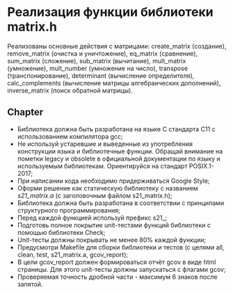 # Реализация функции библиотеки matrix.h

Реализованы основные действия с матрицами: create_matrix (создание), remove_matrix (очистка и уничтожение), eq_matrix (сравнение), sum_matrix (сложение), sub_matrix (вычитание), mult_matrix (умножение), mult_number (умножение на число), transpose (транспонирование), determinant (вычисление определителя), calc_complements (вычисление матрицы алгебраических дополнений), inverse_matrix (поиск обратной матрицы). 


## Chapter

- Библиотека должна быть разработана на языке С стандарта C11 с использованием компилятора gcc;
- Не используй устаревшие и выведенные из употребления конструкции языка и библиотечные функции. Обращай внимание на пометки legacy и obsolete в официальной документации по языку и используемым библиотекам. Ориентируйся на стандарт POSIX.1-2017;
- При написании кода необходимо придерживаться Google Style;
- Оформи решение как статическую библиотеку с названием *s21_matrix.a* (с заголовочным файлом s21_matrix.h);
- Библиотека должна быть разработана в соответствии с принципами структурного программирования;
- Перед каждой функцией используй префикс s21_;
- Подготовь полное покрытие unit-тестами функций библиотеки c помощью библиотеки Check;
- Unit-тесты должны покрывать не менее 80% каждой функции;
- Предусмотри Makefile для сборки библиотеки и тестов (с целями all, clean, test, s21_matrix.a, gcov_report);
- В цели gcov_report должен формироваться отчёт gcov в виде html страницы. Для этого unit-тесты должны запускаться с флагами gcov;
- Проверяемая точность дробной части - максимум 6 знаков после запятой.
